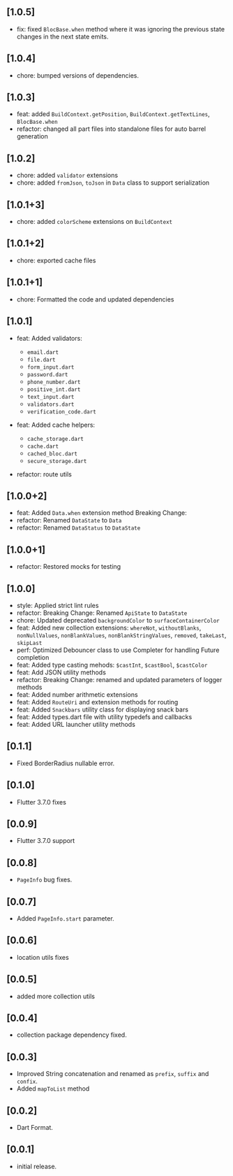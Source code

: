 ## [1.0.5]

* fix: fixed `BlocBase.when` method where it was ignoring the previous state changes in the next state emits.

## [1.0.4]

* chore: bumped versions of dependencies.

## [1.0.3]

* feat: added `BuildContext.getPosition`, `BuildContext.getTextLines`, `BlocBase.when`
* refactor: changed all part files into standalone files for auto barrel generation

## [1.0.2]

* chore: added `validator` extensions
* chore: added `fromJson`, `toJson` in `Data` class to support serialization

## [1.0.1+3]

* chore: added `colorScheme` extensions on `BuildContext`

## [1.0.1+2]

* chore: exported cache files

## [1.0.1+1]

* chore: Formatted the code and updated dependencies

## [1.0.1]

* feat: Added validators:
    - `email.dart`
    - `file.dart`
    - `form_input.dart`
    - `password.dart`
    - `phone_number.dart`
    - `positive_int.dart`
    - `text_input.dart`
    - `validators.dart`
    - `verification_code.dart`

* feat: Added cache helpers:
    - `cache_storage.dart`
    - `cache.dart`
    - `cached_bloc.dart`
    - `secure_storage.dart`

* refactor: route utils

## [1.0.0+2]

* feat: Added `Data.when` extension method
Breaking Change:
* refactor: Renamed `DataState` to `Data`
* refactor: Renamed `DataStatus` to `DataState`

## [1.0.0+1]

* refactor: Restored mocks for testing

## [1.0.0]

* style: Applied strict lint rules
* refactor: Breaking Change: Renamed `ApiState` to `DataState`
* chore: Updated deprecated `backgroundColor` to `surfaceContainerColor`
* feat: Added new collection extensions: `whereNot`, `withoutBlanks`, `nonNullValues`, `nonBlankValues`, `nonBlankStringValues`, `removed`, `takeLast`, `skipLast`
* perf: Optimized Debouncer class to use Completer for handling Future completion
* feat: Added type casting mehods: `$castInt`, `$castBool`, `$castColor`
* feat: Add JSON utility methods
* refactor: Breaking Change: renamed and updated parameters of logger methods
* feat: Added number arithmetic extensions
* feat: Added `RouteUri` and extension methods for routing
* feat: Added `Snackbars` utility class for displaying snack bars
* feat: Added types.dart file with utility typedefs and callbacks
* feat: Added URL launcher utility methods

## [0.1.1]

* Fixed BorderRadius nullable error.

## [0.1.0]

* Flutter 3.7.0 fixes

## [0.0.9]

* Flutter 3.7.0 support

## [0.0.8]

* `PageInfo` bug fixes.

## [0.0.7]

* Added `PageInfo.start` parameter.

## [0.0.6]

* location utils fixes

## [0.0.5]

* added more collection utils

## [0.0.4]

* collection package dependency fixed.

## [0.0.3]

* Improved String concatenation and renamed as `prefix`, `suffix` and `confix`.
* Added `mapToList` method

## [0.0.2]

* Dart Format.

## [0.0.1]

* initial release.
